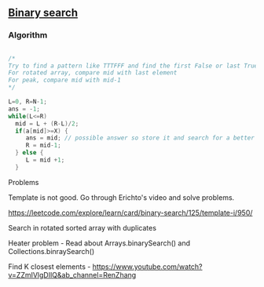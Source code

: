 ## [Binary search](https://www.youtube.com/watch?v=GU7DpgHINWQ&ab_channel=Errichto)

### Algorithm
 
 ```java
 
 /*
 Try to find a pattern like TTTFFF and find the first False or last True.
 For rotated array, compare mid with last element
 For peak, compare mid with mid-1
 */
 
 L=0, R=N-1;
 ans = -1;
 while(L<=R)
   mid = L + (R-L)/2;
   if(a[mid]>=X) {
      ans = mid; // possible answer so store it and search for a better ans
      R = mid-1;
   } else {
      L = mid +1;   
   }
 ```
Problems

Template is not good. Go through Erichto's video and solve problems.

https://leetcode.com/explore/learn/card/binary-search/125/template-i/950/

Search in rotated sorted array with duplicates 

Heater problem - Read about Arrays.binarySearch() and Collections.binraySearch()

Find K closest elements - https://www.youtube.com/watch?v=ZZmIVlgDIlQ&ab_channel=RenZhang

